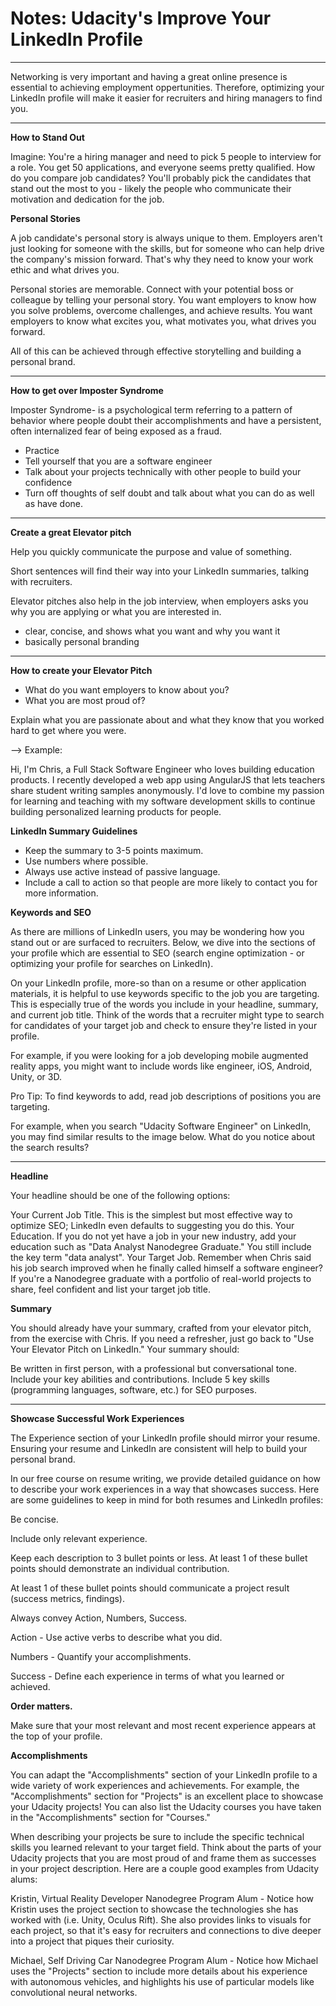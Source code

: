 # Notes: Udacity's Improve Your LinkedIn Profile

___


Networking is very important and having a great online presence is essential to achieving employment oppertunities. Therefore, optimizing your LinkedIn profile will make it easier for recruiters and hiring managers to find you. 


___

**How to Stand Out**

Imagine: You're a hiring manager and need to pick 5 people to interview for a role. You get 50 applications, and everyone seems pretty qualified. How do you compare job candidates? You'll probably pick the candidates that stand out the most to you - likely the people who communicate their motivation and dedication for the job.

**Personal Stories**

A job candidate's personal story is always unique to them. Employers aren't just looking for someone with the skills, but for someone who can help drive the company's mission forward. That's why they need to know your work ethic and what drives you.

Personal stories are memorable. Connect with your potential boss or colleague by telling your personal story. You want employers to know how you solve problems, overcome challenges, and achieve results. You want employers to know what excites you, what motivates you, what drives you forward.

All of this can be achieved through effective storytelling and building a personal brand.

___

**How to get over Imposter Syndrome**

Imposter Syndrome- 
    is a psychological term referring to a pattern of behavior where people doubt their accomplishments and have a persistent, often internalized fear of being exposed as a fraud.

* Practice 
* Tell yourself that you are a software engineer 
* Talk about your projects technically with other people to build your confidence 
* Turn off thoughts of self doubt and talk about what you can do as well as have done. 

____

**Create a great Elevator pitch**

Help you quickly communicate the purpose and value of something. 

Short sentences will find their way into your LinkedIn summaries, talking with recruiters.

Elevator pitches also help in the job interview, when employers asks you why you are applying or what you are interested in. 

* clear, concise, and shows what you want and why you want it
* basically personal branding 

___

**How to create your Elevator Pitch**

* What do you want employers to know about you? 
* What you are most proud of?

Explain what you are passionate about and what they know that you worked hard to get where you were. 


--> Example:

Hi, I'm Chris, a Full Stack Software Engineer who loves building education products. I recently developed a web app using AngularJS that lets teachers share student writing samples anonymously. I'd love to combine my passion for learning and teaching with my software development skills to continue building personalized learning products for people. 

**LinkedIn Summary Guidelines**

* Keep the summary to 3-5 points maximum.
* Use numbers where possible.
* Always use active instead of passive language.
* Include a call to action so that people are more likely to contact you for more information.

**Keywords and SEO**

As there are millions of LinkedIn users, you may be wondering how you stand out or are surfaced to recruiters. Below, we dive into the sections of your profile which are essential to SEO (search engine optimization - or optimizing your profile for searches on LinkedIn).

On your LinkedIn profile, more-so than on a resume or other application materials, it is helpful to use keywords specific to the job you are targeting. This is especially true of the words you include in your headline, summary, and current job title. Think of the words that a recruiter might type to search for candidates of your target job and check to ensure they're listed in your profile.

For example, if you were looking for a job developing mobile augmented reality apps, you might want to include words like engineer, iOS, Android, Unity, or 3D.

Pro Tip: To find keywords to add, read job descriptions of positions you are targeting.

For example, when you search "Udacity Software Engineer" on LinkedIn, you may find similar results to the image below. What do you notice about the search results?

___


**Headline**

Your headline should be one of the following options:

Your Current Job Title. This is the simplest but most effective way to optimize SEO; LinkedIn even defaults to suggesting you do this.
Your Education. If you do not yet have a job in your new industry, add your education such as "Data Analyst Nanodegree Graduate." You still include the key term "data analyst".
Your Target Job. Remember when Chris said his job search improved when he finally called himself a software engineer? If you're a Nanodegree graduate with a portfolio of real-world projects to share, feel confident and list your target job title.

**Summary**

You should already have your summary, crafted from your elevator pitch, from the exercise with Chris. If you need a refresher, just go back to "Use Your Elevator Pitch on LinkedIn." Your summary should:

Be written in first person, with a professional but conversational tone.
Include your key abilities and contributions.
Include 5 key skills (programming languages, software, etc.) for SEO purposes.

___

**Showcase Successful Work Experiences**

The Experience section of your LinkedIn profile should mirror your resume. Ensuring your resume and LinkedIn are consistent will help to build your personal brand.

In our free course on resume writing, we provide detailed guidance on how to describe your work experiences in a way that showcases success. Here are some guidelines to keep in mind for both resumes and LinkedIn profiles:

Be concise.

Include only relevant experience.

Keep each description to 3 bullet points or less.
At least 1 of these bullet points should demonstrate an individual contribution.

At least 1 of these bullet points should communicate a project result (success metrics, findings).

Always convey Action, Numbers, Success.

Action - Use active verbs to describe what you did.

Numbers - Quantify your accomplishments.

Success - Define each experience in terms of what you learned or achieved.

**Order matters.**

Make sure that your most relevant and most recent experience appears at the top of your profile.

**Accomplishments**

You can adapt the "Accomplishments" section of your LinkedIn profile to a wide variety of work experiences and achievements. For example, the "Accomplishments" section for "Projects" is an excellent place to showcase your Udacity projects! You can also list the Udacity courses you have taken in the "Accomplishments" section for "Courses."

When describing your projects be sure to include the specific technical skills you learned relevant to your target field. Think about the parts of your Udacity projects that you are most proud of and frame them as successes in your project description. Here are a couple good examples from Udacity alums:

Kristin, Virtual Reality Developer Nanodegree Program Alum - Notice how Kristin uses the project section to showcase the technologies she has worked with (i.e. Unity, Oculus Rift). She also provides links to visuals for each project, so that it's easy for recruiters and connections to dive deeper into a project that piques their curiosity.

Michael, Self Driving Car Nanodegree Program Alum - Notice how Michael uses the "Projects" section to include more details about his experience with autonomous vehicles, and highlights his use of particular models like convolutional neural networks.
